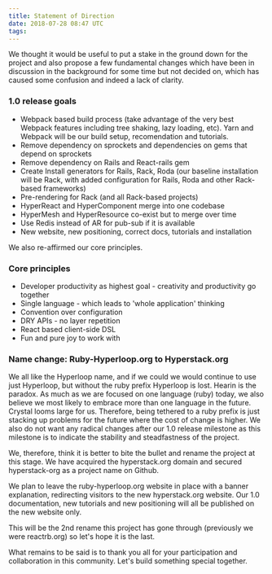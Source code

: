 ```yaml
---
title: Statement of Direction
date: 2018-07-28 08:47 UTC
tags:
---
```


We thought it would be useful to put a stake in the ground down for the project and also propose a few fundamental changes which have been in discussion in the background for some time but not decided on, which has caused some confusion and indeed a lack of clarity.

### 1.0 release goals

+ Webpack based build process (take advantage of the very best Webpack features including tree shaking, lazy loading, etc). Yarn and Webpack will be our build setup, recomendation and tutorials.
+ Remove dependency on sprockets and dependencies on gems that depend on sprockets
+ Remove dependency on Rails and React-rails gem
+ Create Install generators for Rails, Rack, Roda (our baseline installation will be Rack, with added configuration for Rails, Roda and other Rack-based frameworks)
+ Pre-rendering for Rack (and all Rack-based projects)
+ HyperReact and HyperComponent merge into one codebase
+ HyperMesh and HyperResource co-exist but to merge over time
+ Use Redis instead of AR for pub-sub if it is available
+ New website, new positioning, correct docs, tutorials and installation

We also re-affirmed our core principles.

### Core principles

+ Developer productivity as highest goal - creativity and productivity go together
+ Single language - which leads to 'whole application' thinking
+ Convention over configuration
+ DRY APIs - no layer repetition
+ React based client-side DSL
+ Fun and pure joy to work with

### Name change: Ruby-Hyperloop.org to Hyperstack.org

We all like the Hyperloop name, and if we could we would continue to use just Hyperloop, but without the ruby prefix Hyperloop is lost. Hearin is the paradox. As much as we are focused on one language (ruby) today, we also believe we most likely to embrace more than one language in the future. Crystal looms large for us. Therefore, being tethered to a ruby prefix is just stacking up problems for the future where the cost of change is higher. We also do not want any radical changes after our 1.0 release milestone as this milestone is to indicate the stability and steadfastness of the project.

We, therefore, think it is better to bite the bullet and rename the project at this stage. We have acquired the hyperstack.org domain and secured hyperstack-org as a project name on Github.

We plan to leave the ruby-hyperloop.org website in place with a banner explanation, redirecting visitors to the new hyperstack.org website. Our 1.0 documentation, new tutorials and new positioning will all be published on the new website only.

This will be the 2nd rename this project has gone through (previously we were reactrb.org) so let's hope it is the last.

What remains to be said is to thank you all for your participation and collaboration in this community. Let's build something special together.
